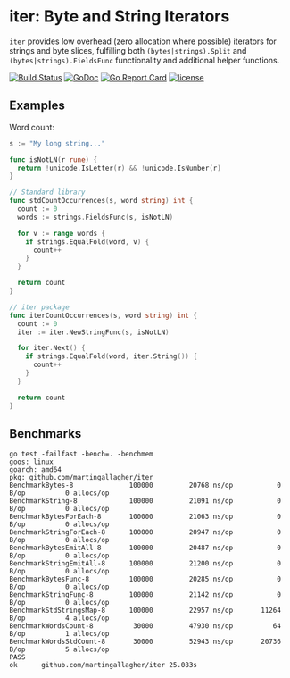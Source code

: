 # iter: Byte and String Iterators

`iter` provides low overhead (zero allocation where possible) iterators for strings and byte slices, fulfilling both `(bytes|strings).Split` and `(bytes|strings).FieldsFunc` functionality and additional helper functions.

[![Build Status](https://travis-ci.org/martingallagher/iter.svg)](https://travis-ci.org/martingallagher/iter) [![GoDoc](https://godoc.org/github.com/martingallagher/iter?status.svg)](https://godoc.org/github.com/martingallagher/iter) [![Go Report Card](https://goreportcard.com/badge/github.com/martingallagher/iter)](https://goreportcard.com/report/github.com/martingallagher/iter) [![license](https://img.shields.io/github/license/martingallagher/iter.svg)](https://github.com/martingallagher/iter/blob/master/LICENSE)

## Examples

Word count:

```go
s := "My long string..."

func isNotLN(r rune) {
  return !unicode.IsLetter(r) && !unicode.IsNumber(r)
}

// Standard library
func stdCountOccurrences(s, word string) int {
  count := 0
  words := strings.FieldsFunc(s, isNotLN)

  for v := range words {
    if strings.EqualFold(word, v) {
      count++
    }
  }

  return count
}

// iter package
func iterCountOccurrences(s, word string) int {
  count := 0
  iter := iter.NewStringFunc(s, isNotLN)

  for iter.Next() {
    if strings.EqualFold(word, iter.String()) {
      count++
    }
  }

  return count
}
```

## Benchmarks

    go test -failfast -bench=. -benchmem
    goos: linux
    goarch: amd64
    pkg: github.com/martingallagher/iter
    BenchmarkBytes-8           	  100000	     20768 ns/op	       0 B/op	       0 allocs/op
    BenchmarkString-8          	  100000	     21091 ns/op	       0 B/op	       0 allocs/op
    BenchmarkBytesForEach-8    	  100000	     21063 ns/op	       0 B/op	       0 allocs/op
    BenchmarkStringForEach-8   	  100000	     20947 ns/op	       0 B/op	       0 allocs/op
    BenchmarkBytesEmitAll-8    	  100000	     20487 ns/op	       0 B/op	       0 allocs/op
    BenchmarkStringEmitAll-8   	  100000	     21200 ns/op	       0 B/op	       0 allocs/op
    BenchmarkBytesFunc-8       	  100000	     20285 ns/op	       0 B/op	       0 allocs/op
    BenchmarkStringFunc-8      	  100000	     21142 ns/op	       0 B/op	       0 allocs/op
    BenchmarkStdStringsMap-8   	  100000	     22957 ns/op	   11264 B/op	       4 allocs/op
    BenchmarkWordsCount-8      	   30000	     47930 ns/op	      64 B/op	       1 allocs/op
    BenchmarkWordsStdCount-8   	   30000	     52943 ns/op	   20736 B/op	       5 allocs/op
    PASS
    ok  	github.com/martingallagher/iter	25.083s
